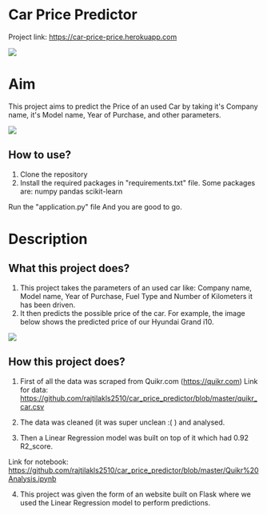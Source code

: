 # Car Price Predictor

Project link: https://car-price-price.herokuapp.com

<img src="https://github.com/rajtilakls2510/car_price_predictor/blob/master/demo.png">



# Aim

This project aims to predict the Price of an used Car by taking it's Company name, it's Model name, Year of Purchase, and other parameters.

<img src="https://github.com/rajtilakls2510/car_price_predictor/blob/master/predict.png">

## How to use?

1. Clone the repository
2. Install the required packages in "requirements.txt" file.
Some packages are:
 numpy 
 pandas 
 scikit-learn

Run the "application.py" file
And you are good to go. 

# Description

## What this project does?

1. This project takes the parameters of an used car like: Company name, Model name, Year of Purchase, Fuel Type and Number of Kilometers it has been driven.
2. It then predicts the possible price of the car. For example, the image below shows the predicted price of our Hyundai Grand i10. 

<img src="https://github.com/rajtilakls2510/car_price_predictor/blob/master/predict.png">

## How this project does?

1. First of all the data was scraped from Quikr.com (https://quikr.com) 
Link for data: https://github.com/rajtilakls2510/car_price_predictor/blob/master/quikr_car.csv

2. The data was cleaned (it was super unclean :( ) and analysed.

3. Then a Linear Regression model was built on top of it which had 0.92 R2_score.

Link for notebook: https://github.com/rajtilakls2510/car_price_predictor/blob/master/Quikr%20Analysis.ipynb

4. This project was given the form of an website built on Flask where we used the Linear Regression model to perform predictions.

